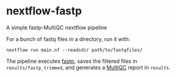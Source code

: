 # nextflow-fastp
A simple fastp-MultiQC nextflow pipeline

For a bunch of fastq files in a directory, run it with:

```
nextflow run main.nf --readsdir path/to/fastqfiles/
```

The pipeline executes [fastp](), saves the filtered files in `results/fastp_trimmed`, and generates a [MultiQC]() report in `results`.